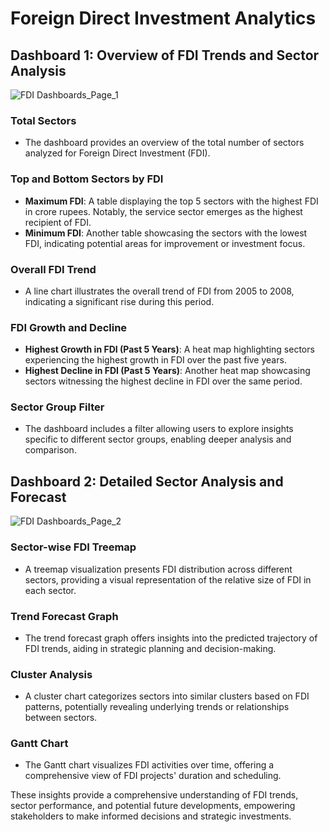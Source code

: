 # Foreign Direct Investment Analytics
## Dashboard 1: Overview of FDI Trends and Sector Analysis

![FDI Dashboards_Page_1](https://github.com/vinit714/Tableau-Dashboards/assets/52816788/748433ed-fc95-416a-9bb9-d5eb9a71e967)

### Total Sectors

- The dashboard provides an overview of the total number of sectors analyzed for Foreign Direct Investment (FDI).

### Top and Bottom Sectors by FDI

- **Maximum FDI**: A table displaying the top 5 sectors with the highest FDI in crore rupees. Notably, the service sector emerges as the highest recipient of FDI.
- **Minimum FDI**: Another table showcasing the sectors with the lowest FDI, indicating potential areas for improvement or investment focus.

### Overall FDI Trend

- A line chart illustrates the overall trend of FDI from 2005 to 2008, indicating a significant rise during this period.

### FDI Growth and Decline

- **Highest Growth in FDI (Past 5 Years)**: A heat map highlighting sectors experiencing the highest growth in FDI over the past five years.
- **Highest Decline in FDI (Past 5 Years)**: Another heat map showcasing sectors witnessing the highest decline in FDI over the same period.

### Sector Group Filter

- The dashboard includes a filter allowing users to explore insights specific to different sector groups, enabling deeper analysis and comparison.

## Dashboard 2: Detailed Sector Analysis and Forecast

![FDI Dashboards_Page_2](https://github.com/vinit714/Tableau-Dashboards/assets/52816788/945d1bde-af78-4cd6-bee9-f01c868a0271)

### Sector-wise FDI Treemap

- A treemap visualization presents FDI distribution across different sectors, providing a visual representation of the relative size of FDI in each sector.

### Trend Forecast Graph

- The trend forecast graph offers insights into the predicted trajectory of FDI trends, aiding in strategic planning and decision-making.

### Cluster Analysis

- A cluster chart categorizes sectors into similar clusters based on FDI patterns, potentially revealing underlying trends or relationships between sectors.

### Gantt Chart

- The Gantt chart visualizes FDI activities over time, offering a comprehensive view of FDI projects' duration and scheduling.

These insights provide a comprehensive understanding of FDI trends, sector performance, and potential future developments, empowering stakeholders to make informed decisions and strategic investments.

